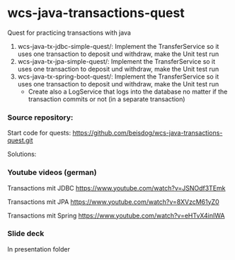 # wcs-java-transactions-quest

Quest for practicing transactions with java

1. wcs-java-tx-jdbc-simple-quest/: Implement the TransferService so it uses one transaction to deposit und withdraw, make the Unit test run
2. wcs-java-tx-jpa-simple-quest/: Implement the TransferService so it uses one transaction to deposit und withdraw, make the Unit test run
3. wcs-java-tx-spring-boot-quest/: Implement the TransferService so it uses one transaction to deposit und withdraw, make the Unit test run
	* Create also a LogService that logs into the database no matter if the transaction commits or not (in a separate transaction)

### Source repository:

Start code for quests:
https://github.com/beisdog/wcs-java-transactions-quest.git

Solutions:

### Youtube videos (german)

Transactions mit JDBC 
https://www.youtube.com/watch?v=JSNOdf3TEmk


Transactions mit JPA
https://www.youtube.com/watch?v=8XVzcM61yZ0


Transactions mit Spring
https://www.youtube.com/watch?v=eHTvX4inIWA

### Slide deck

In presentation folder
